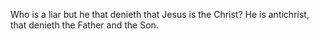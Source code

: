 Who is a liar but he that denieth that Jesus is the Christ? He is antichrist, that denieth the Father and the Son.
